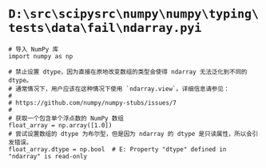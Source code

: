 # `D:\src\scipysrc\numpy\numpy\typing\tests\data\fail\ndarray.pyi`

```
# 导入 NumPy 库
import numpy as np

# 禁止设置 dtype，因为直接在原地改变数组的类型会使得 ndarray 无法泛化到不同的 dtype。
# 通常情况下，用户应该在这种情况下使用 `ndarray.view`。详细信息请参见：
#
# https://github.com/numpy/numpy-stubs/issues/7
#
# 获取一个包含单个浮点数的 NumPy 数组
float_array = np.array([1.0])
# 尝试设置数组的 dtype 为布尔型，但是因为 ndarray 的 dtype 是只读属性，所以会引发错误。
float_array.dtype = np.bool  # E: Property "dtype" defined in "ndarray" is read-only
```